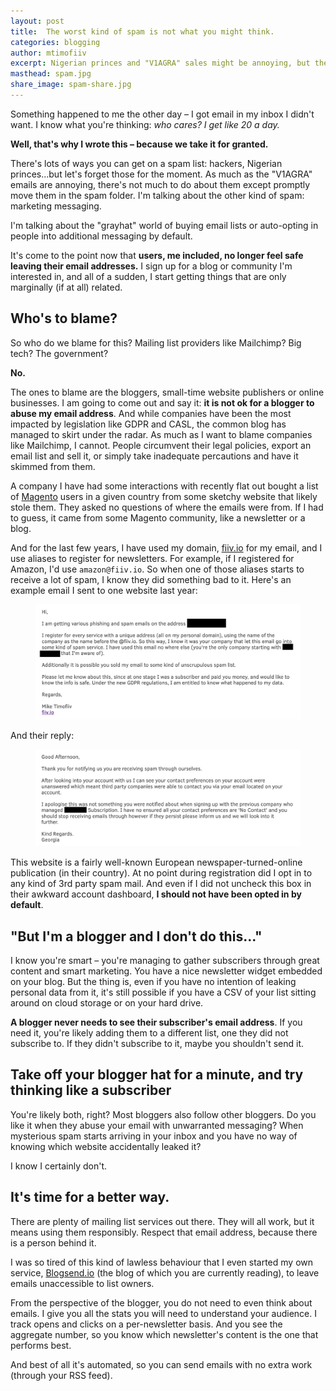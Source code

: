 ```yaml
---
layout: post
title:  The worst kind of spam is not what you might think.
categories: blogging
author: mtimofiiv
excerpt: Nigerian princes and "V1AGRA" sales might be annoying, but they're not the worst.
masthead: spam.jpg
share_image: spam-share.jpg
---
```

Something happened to me the other day – I got email in my inbox I didn't want. I know what you're thinking: _who cares? I get like 20 a day._

**Well, that's why I wrote this – because we take it for granted.**

There's lots of ways you can get on a spam list: hackers, Nigerian princes...but let's forget those for the moment. As much as the "V1AGRA" emails are annoying, there's not much to do about them except promptly move them in the spam folder. I'm talking about the other kind of spam: marketing messaging.

I'm talking about the "grayhat" world of buying email lists or auto-opting in people into additional messaging by default.

It's come to the point now that **users, me included, no longer feel safe leaving their email addresses.** I sign up for a blog or community I'm interested in, and all of a sudden, I start getting things that are only marginally (if at all) related.

## Who's to blame?

So who do we blame for this? Mailing list providers like Mailchimp? Big tech? The government?

**No.**

The ones to blame are the bloggers, small-time website publishers or online businesses. I am going to come out and say it: **it is not ok for a blogger to abuse my email address**. And while companies have been the most impacted by legislation like GDPR and CASL, the common blog has managed to skirt under the radar. As much as I want to blame companies like Mailchimp, I cannot. People circumvent their legal policies, export an email list and sell it, or simply take inadequate percautions and have it skimmed from them.

A company I have had some interactions with recently flat out bought a list of [Magento](https://magento.com/) users in a given country from some sketchy website that likely stole them. They asked no questions of where the emails were from. If I had to guess, it came from some Magento community, like a newsletter or a blog.

And for the last few years, I have used my domain, [fiiv.io](https://fiiv.io) for my email, and I use aliases to register for newsletters. For example, if I registered for Amazon, I'd use `amazon@fiiv.io`. So when one of those aliases starts to receive a lot of spam, I know they did something bad to it. Here's an example email I sent to one website last year:

<figure>
  <img src="/assets/images/post-content/fiiv-io-spam.png" alt="Email to a service that sold my email">
</figure>

And their reply:

<figure>
  <img src="/assets/images/post-content/fiiv-io-spam2.png" alt="Email to a service that sold my email">
</figure>

This website is a fairly well-known European newspaper-turned-online publication (in their country). At no point during registration did I opt in to any kind of 3rd party spam mail. And even if I did not uncheck this box in their awkward account dashboard, **I should not have been opted in by default**.

## "But I'm a blogger and I don't do this..."

I know you're smart – you're managing to gather subscribers through great content and smart marketing. You have a nice newsletter widget embedded on your blog. But the thing is, even if you have no intention of leaking personal data from it, it's still possible if you have a CSV of your list sitting around on cloud storage or on your hard drive.

**A blogger never needs to see their subscriber's email address**. If you need it, you're likely adding them to a different list, one they did not subscribe to. If they didn't subscribe to it, maybe you shouldn't send it.

## Take off your blogger hat for a minute, and try thinking like a subscriber

You're likely both, right? Most bloggers also follow other bloggers. Do you like it when they abuse your email with unwarranted messaging? When mysterious spam starts arriving in your inbox and you have no way of knowing which website accidentally leaked it?

I know I certainly don't.

## It's time for a better way.

There are plenty of mailing list services out there. They will all work, but it means using them responsibly. Respect that email address, because there is a person behind it.

I was so tired of this kind of lawless behaviour that I even started my own service, [Blogsend.io](https://blogsend.io) (the blog of which you are currently reading), to leave emails unaccessible to list owners.

From the perspective of the blogger, you do not need to even think about emails. I give you all the stats you will need to understand your audience. I track opens and clicks on a per-newsletter basis. And you see the aggregate number, so you know which newsletter's content is the one that performs best.

And best of all it's automated, so you can send emails with no extra work (through your RSS feed).
